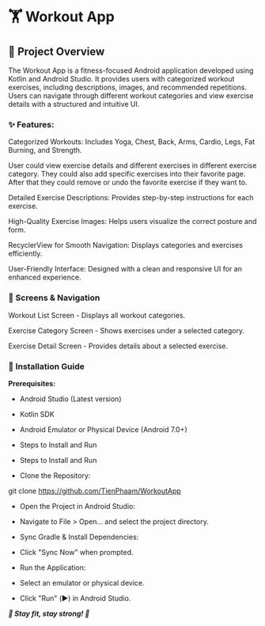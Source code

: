 # 🏋️ Workout App

## 📌 Project Overview

The Workout App is a fitness-focused Android application developed using Kotlin and Android Studio. It provides users with categorized workout exercises, including descriptions, images, and recommended repetitions. Users can navigate through different workout categories and view exercise details with a structured and intuitive UI.

### ✨ Features:

Categorized Workouts: Includes Yoga, Chest, Back, Arms, Cardio, Legs, Fat Burning, and Strength.

User could view exercise details and different exercises in different exercise category. They could also add specific exercises into their favorite page. After that they could remove or undo the favorite exercise if they want to.

Detailed Exercise Descriptions: Provides step-by-step instructions for each exercise.

High-Quality Exercise Images: Helps users visualize the correct posture and form.

RecyclerView for Smooth Navigation: Displays categories and exercises efficiently.

User-Friendly Interface: Designed with a clean and responsive UI for an enhanced experience.

### 📱 Screens & Navigation

Workout List Screen - Displays all workout categories.

Exercise Category Screen - Shows exercises under a selected category.

Exercise Detail Screen - Provides details about a selected exercise.

### 🚀 Installation Guide

**Prerequisites:**

- Android Studio (Latest version)

- Kotlin SDK

- Android Emulator or Physical Device (Android 7.0+)

- Steps to Install and Run

- Steps to Install and Run

- Clone the Repository:

git clone https://github.com/TienPhaam/WorkoutApp

- Open the Project in Android Studio:

- Navigate to File > Open... and select the project directory.

- Sync Gradle & Install Dependencies:

- Click "Sync Now" when prompted.

- Run the Application:

- Select an emulator or physical device.

- Click "Run" (▶️) in Android Studio.

***💪 Stay fit, stay strong! 🚀***